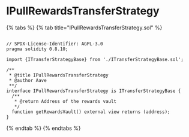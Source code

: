 # IPullRewardsTransferStrategy

{% tabs %}
{% tab title="IPullRewardsTransferStrategy.sol" %}
```solidity

// SPDX-License-Identifier: AGPL-3.0
pragma solidity 0.8.10;

import {ITransferStrategyBase} from './ITransferStrategyBase.sol';

/**
 * @title IPullRewardsTransferStrategy
 * @author Aave
 **/
interface IPullRewardsTransferStrategy is ITransferStrategyBase {
  /**
   * @return Address of the rewards vault
   */
  function getRewardsVault() external view returns (address);
}

```
{% endtab %}
{% endtabs %}